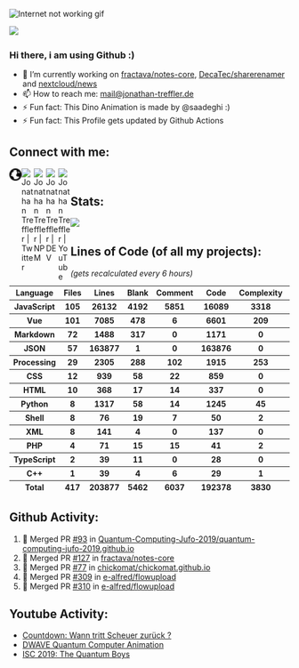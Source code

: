 ![Internet not working gif](https://github.com/saadeghi/saadeghi/raw/master/dino.gif)

![](https://gpvc.arturio.dev/JonathanTreffler)

### Hi there, i am using Github :)

- 🔭 I’m currently working on [fractava/notes-core](https://github.com/fractava/notes-core), [DecaTec/sharerenamer](https://github.com/DecaTec/sharerenamer) and [nextcloud/news](https://github.com/nextcloud/news)
- 📫 How to reach me: mail@jonathan-treffler.de
- ⚡ Fun fact: This Dino Animation is made by @saadeghi :)
- ⚡ Fun fact: This Profile gets updated by Github Actions

## Connect with me:

[<img align="left" alt="jonathan-treffler.de" width="22px" src="https://raw.githubusercontent.com/iconic/open-iconic/master/svg/globe.svg" />](https://jonathan-treffler.de)
[<img align="left" alt="Jonathan Treffler | Twitter" width="22px" src="https://cdn.jsdelivr.net/npm/simple-icons@v3/icons/twitter.svg" />](https://twitter.com/treffler_j)
[<img align="left" alt="Jonathan Treffler | NPM" width="22px" src="https://cdn.jsdelivr.net/npm/simple-icons@v3/icons/npm.svg" />](https://www.npmjs.com/~jonathan_treffler)
[<img align="left" alt="Jonathan Treffler | DEV" width="22px" src="https://cdn.jsdelivr.net/npm/simple-icons@v3/icons/dev-dot-to.svg" />](https://dev.to/jonathantreffler)
[<img align="left" alt="Jonathan Treffler | YouTube" width="22px" src="https://cdn.jsdelivr.net/npm/simple-icons@v3/icons/youtube.svg" />](https://www.youtube.com/channel/UCeNkM_i1i9_Ver9njtxLAqw)

<br>

## Stats:
![](https://github-readme-stats.vercel.app/api?username=JonathanTreffler&show_icons=true&include_all_commits=true&hide_title=true)

## Lines of Code (of all my projects):
*(gets recalculated every 6 hours)*
<!-- /start_scc/ -->
<table id="scc-table">
	<thead><tr>
		<th>Language</th>
		<th>Files</th>
		<th>Lines</th>
		<th>Blank</th>
		<th>Comment</th>
		<th>Code</th>
		<th>Complexity</th>
		<th>Bytes</th>
	</tr></thead>
	<tbody><tr>
		<th>JavaScript</th>
		<th>105</th>
		<th>26132</th>
		<th>4192</th>
		<th>5851</th>
		<th>16089</th>
		<th>3318</th>
		<th>1239972</th>
	</tr><tr>
		<th>Vue</th>
		<th>101</th>
		<th>7085</th>
		<th>478</th>
		<th>6</th>
		<th>6601</th>
		<th>209</th>
		<th>175217</th>
	</tr><tr>
		<th>Markdown</th>
		<th>72</th>
		<th>1488</th>
		<th>317</th>
		<th>0</th>
		<th>1171</th>
		<th>0</th>
		<th>63387</th>
	</tr><tr>
		<th>JSON</th>
		<th>57</th>
		<th>163877</th>
		<th>1</th>
		<th>0</th>
		<th>163876</th>
		<th>0</th>
		<th>6587297</th>
	</tr><tr>
		<th>Processing</th>
		<th>29</th>
		<th>2305</th>
		<th>288</th>
		<th>102</th>
		<th>1915</th>
		<th>253</th>
		<th>56063</th>
	</tr><tr>
		<th>CSS</th>
		<th>12</th>
		<th>939</th>
		<th>58</th>
		<th>22</th>
		<th>859</th>
		<th>0</th>
		<th>35924</th>
	</tr><tr>
		<th>HTML</th>
		<th>10</th>
		<th>368</th>
		<th>17</th>
		<th>14</th>
		<th>337</th>
		<th>0</th>
		<th>21708</th>
	</tr><tr>
		<th>Python</th>
		<th>8</th>
		<th>1317</th>
		<th>58</th>
		<th>14</th>
		<th>1245</th>
		<th>45</th>
		<th>64228</th>
	</tr><tr>
		<th>Shell</th>
		<th>8</th>
		<th>76</th>
		<th>19</th>
		<th>7</th>
		<th>50</th>
		<th>2</th>
		<th>1297</th>
	</tr><tr>
		<th>XML</th>
		<th>8</th>
		<th>141</th>
		<th>4</th>
		<th>0</th>
		<th>137</th>
		<th>0</th>
		<th>4968</th>
	</tr><tr>
		<th>PHP</th>
		<th>4</th>
		<th>71</th>
		<th>15</th>
		<th>15</th>
		<th>41</th>
		<th>2</th>
		<th>1934</th>
	</tr><tr>
		<th>TypeScript</th>
		<th>2</th>
		<th>39</th>
		<th>11</th>
		<th>0</th>
		<th>28</th>
		<th>0</th>
		<th>945</th>
	</tr><tr>
		<th>C++</th>
		<th>1</th>
		<th>39</th>
		<th>4</th>
		<th>6</th>
		<th>29</th>
		<th>1</th>
		<th>722</th>
	</tr></tbody>
	<tfoot><tr>
		<th>Total</th>
		<th>417</th>
		<th>203877</th>
		<th>5462</th>
		<th>6037</th>
		<th>192378</th>
		<th>3830</th>
    	<th>8253662</th>
	</tr></tfoot>
	</table>
<!-- /end_scc/ -->

## Github Activity:
<!--START_SECTION:activity-->
1. 🎉 Merged PR [#93](https://github.com/Quantum-Computing-Jufo-2019/quantum-computing-jufo-2019.github.io/pull/93) in [Quantum-Computing-Jufo-2019/quantum-computing-jufo-2019.github.io](https://github.com/Quantum-Computing-Jufo-2019/quantum-computing-jufo-2019.github.io)
2. 🎉 Merged PR [#127](https://github.com/fractava/notes-core/pull/127) in [fractava/notes-core](https://github.com/fractava/notes-core)
3. 🎉 Merged PR [#77](https://github.com/chickomat/chickomat.github.io/pull/77) in [chickomat/chickomat.github.io](https://github.com/chickomat/chickomat.github.io)
4. 🎉 Merged PR [#309](https://github.com/e-alfred/flowupload/pull/309) in [e-alfred/flowupload](https://github.com/e-alfred/flowupload)
5. 🎉 Merged PR [#310](https://github.com/e-alfred/flowupload/pull/310) in [e-alfred/flowupload](https://github.com/e-alfred/flowupload)
<!--END_SECTION:activity-->

## Youtube Activity:
<!-- YOUTUBE:START -->
- [Countdown: Wann tritt Scheuer zurück ?](https://www.youtube.com/watch?v=OvEQBAlHRs4)
- [DWAVE Quantum Computer Animation](https://www.youtube.com/watch?v=AcO8yO35ci8)
- [ISC 2019: The Quantum Boys](https://www.youtube.com/watch?v=aM_pAA9FdYY)
<!-- YOUTUBE:END -->
